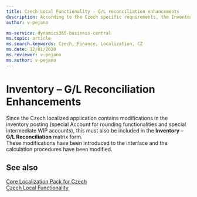 ```yaml
---
title: Czech Local Functionality - G/L reconciliation enhancements 
description: According to the Czech specific requirements, the Inventory – G/L Reconciliation matrix form must into account take the Czech specific inventory posting Accounts.
author: v-pejano

ms-service: dynamics365-business-central
ms.topic: article
ms.search.keywords: Czech, Finance, Localization, CZ
ms.date: 12/01/2020
ms.reviewer: v-pejano
ms.author: v-pejano
---
```


# Inventory – G/L Reconciliation Enhancements

Since the Czech localized application contains modifications in the inventory posting (special Account for rounding functionalities and special intermediate WIP accounts), this must also be included in the **Inventory – G/L Reconciliation** matrix form.  
These modifications have been introduced to the interface and the calculation procedures have been modified.

## See also

[Core Localization Pack for Czech](ui-extensions-core-localization-pack-cz.md)  
[Czech Local Functionality](czech-local-functionality.md)  
